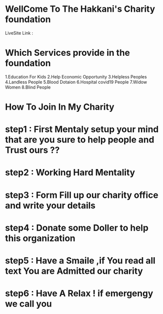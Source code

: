 # WellCome To The Hakkani's Charity foundation
  
  LiveSite Link : 

# Which Services provide in the foundation 
  1.Education For Kids 
  2.Help Economic Opportunity
  3.Helpless Peoples
  4.Landless People
  5.Blood Dotaion
  6.Hospital covid19 People
  7.Widow Women
  8.Blind People
  
# How To Join In My Charity
 
# step1 : First Mentaly setup your mind that are you sure to help people and Trust ours ??
# step2 : Working Hard Mentality
# step3 : Form Fill up our charity office and write your details 
# step4 : Donate some Doller to help this organization
# step5 : Have a Smaile ,if You read all text You are Admitted our charity
# step6 : Have A Relax ! if emergengy we call you 


